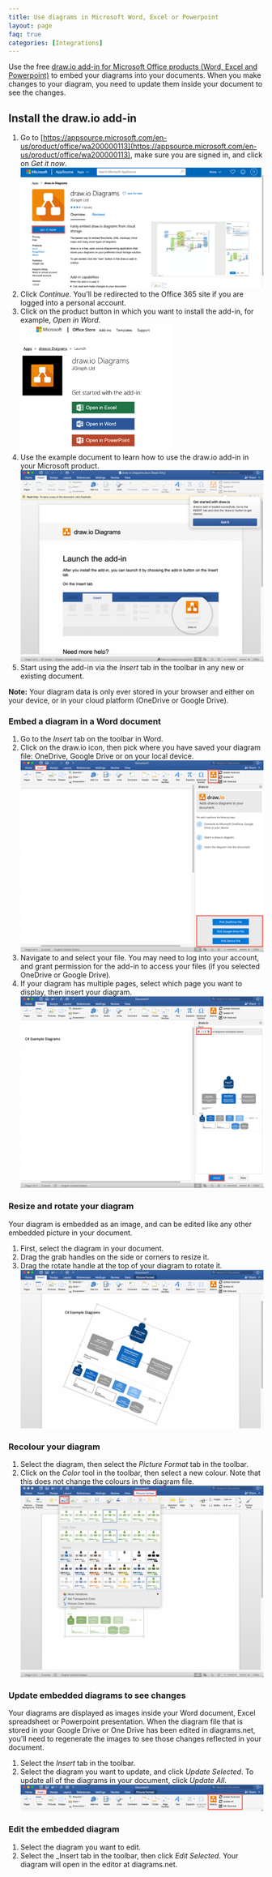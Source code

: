 ```yaml
---
title: Use diagrams in Microsoft Word, Excel or Powerpoint
layout: page
faq: true
categories: [Integrations]
---
```


Use the free [draw.io add-in for Microsoft Office products (Word, Excel and Powerpoint)](https://appsource.microsoft.com/en-us/product/office/wa200000113) to embed your diagrams into your documents. When you make changes to your diagram, you need to update them inside your document to see the changes.

## Install the draw.io add-in

1. Go to [https://appsource.microsoft.com/en-us/product/office/wa200000113](https://appsource.microsoft.com/en-us/product/office/wa200000113), make sure you are signed in, and click on _Get it now_.
<br /><img src="/assets/img/blog/microsoft-word-get-drawio.png" style="max-width:100%;height:auto;" alt="Install the draw.io diagrams add-in via Microsoft">
2. Click _Continue_. You'll be redirected to the Office 365 site if you are logged into a personal account.
3. Click on the product button in which you want to install the add-in, for example, _Open in Word_.
<br /><img src="/assets/img/blog/microsoft-install-drawio.png" style="width=100%;max-width:300px;height:auto;" alt="Install the draw.io diagrams add-in via Microsoft">
4. Use the example document to learn how to use the draw.io add-in in your Microsoft product.
<br /><img src="/assets/img/blog/microsoft-drawio-introduction.png" style="max-width:100%" alt="Learn how to use the draw.io add-in in your Microsoft product">
5. Start using the add-in via the _Insert_ tab in the toolbar in any new or existing document.

**Note:** Your diagram data is only ever stored in your browser and either on your device, or in your cloud platform (OneDrive or Google Drive).

### Embed a diagram in a Word document

1. Go to the _Insert_ tab on the toolbar in Word.
2. Click on the draw.io icon, then pick where you have saved your diagram file: OneDrive, Google Drive or on your local device.
<br /><img src="/assets/img/blog/microsoft-insert-diagram.png" style="max-width:100%;height:auto;" alt="Insert a diagram">
3. Navigate to and select your file. You may need to log into your account, and grant permission for the add-in to access your files (if you selected OneDrive or Google Drive).
4. If your diagram has multiple pages, select which page you want to display, then insert your diagram.
<br /><img src="/assets/img/blog/microsoft-insert-diagram-page.png" style="max-width:100%;height:auto;" alt="Insert a page from a multi-page diagram">


### Resize and rotate your diagram

Your diagram is embedded as an image, and can be edited like any other embedded picture in your document.

1. First, select the diagram in your document.
2. Drag the grab handles on the side or corners to resize it.
3. Drag the rotate handle at the top of your diagram to rotate it.
<br /><img src="/assets/img/blog/microsoft-rotate-diagram.png" style="max-width:100%;height:auto;" alt="Use the grab handles on your selected diagram to resize and rotate your diagram in your document">

### Recolour your diagram

1. Select the diagram, then select the _Picture Format_ tab in the toolbar.
2. Click on the _Color_ tool in the toolbar, then select a new colour. Note that this does not change the colours in the diagram file.
<br /><img src="/assets/img/blog/microsoft-recolour-diagram.png" style="max-width:100%;height:auto;" alt="Use the Picture Format tools to edit the colours of your diagram without editing the diagram file itself">

### Update embedded diagrams to see changes

Your diagrams are displayed as images inside your Word document, Excel spreadsheet or Powerpoint presentation. When the diagram file that is stored in your Google Drive or One Drive has been edited in diagrams.net, you'll need to regenerate the images to see those changes reflected in your document.

1. Select the _Insert_ tab in the toolbar.
2. Select the diagram you want to update, and click _Update Selected_. To update all of the diagrams in your document, click _Update All_.
<br /><img src="/assets/img/blog/microsoft-update-diagrams.png" style="max-width:100%;height:auto;" alt="Update the diagram images in your document after you have edited the diagram files">

### Edit the embedded diagram

1. Select the diagram you want to edit.
2. Select the _Insert tab in the toolbar, then click _Edit Selected_. Your diagram will open in the editor at diagrams.net.
